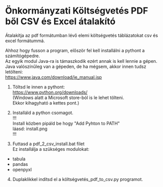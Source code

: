 # Önkormányzati Költségvetés PDF ből CSV és Excel átalakító  
Átalakítja az pdf formátumban lévő elemi költségvetés táblázatokat csv és excel formátummá.

Ahhoz hogy fusson a program, először fel kell installálni a pythont a számítógépedre.  
Az egyik modul Java-ra is támaszkodik ezért annak is kell lennie a gépen.  
Java valószínűleg van a gépeden, de ha mégsem, akkor innen tudsz letölteni:  
https://www.java.com/download/ie_manual.jsp  

1) Töltsd le innen a pythont:  
https://www.python.org/downloads/  
(Windows alatt a Microsoft store-ból is le lehet tölteni.  
Ekkor kihagyható a kettes pont.)  

2) Installáld a python csomagot.  
!!!  
Install közben pipáld be hogy "Add Pyhton to PATH"  
láasd: install.png  
!!!  
  
3) Futtasd a pdf_2_csv_install.bat filet  
Ez installálja a szükséges modulokat:  
* tabula  
* pandas   
* openpyxl  
  
4) Duplaklikkel indítsd el a költségvetés_pdf_to_csv.py programot.  

